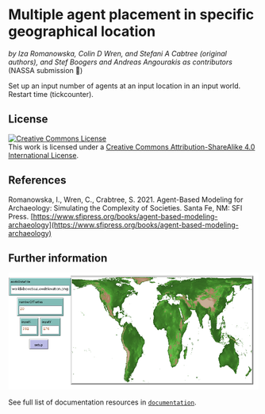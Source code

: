 # Multiple agent placement in specific geographical location
*by Iza Romanowska, Colin D Wren, and Stefani A Cabtree (original authors), and Stef Boogers and Andreas Angourakis as contributors* (NASSA submission :rocket:)

Set up an input number of agents at an input location in an input world. Restart time (tickcounter).

## License

<a rel="license" href="http://creativecommons.org/licenses/by-sa/4.0/"><img alt="Creative Commons License" style="border-width:0" src="https://i.creativecommons.org/l/by-sa/4.0/88x31.png" /></a><br />This work is licensed under a <a rel="license" href="http://creativecommons.org/licenses/by-sa/4.0/">Creative Commons Attribution-ShareAlike 4.0 International License</a>.

## References

Romanowska, I., Wren, C., Crabtree, S. 2021. Agent-Based Modeling for Archaeology: Simulating the Complexity of Societies. Santa Fe, NM: SFI Press. [https://www.sfipress.org/books/agent-based-modeling-archaeology](https://www.sfipress.org/books/agent-based-modeling-archaeology)

## Further information

![variables and parametres](documentation/netlogo/LoadWorldImageAndPlaceAgents%20interface.png)

See full list of documentation resources in [`documentation`](documentation/tableOfContents.md).